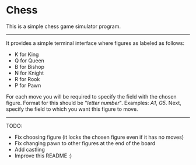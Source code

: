 # Chess

This is a simple chess game simulator program. 

***

It provides a simple terminal interface where figures as labeled as follows:
* K for King
* Q for Queen 
* B for Bishop
* N for Knight
* R for Rook
* P for Pawn

For each move you will be required to specify the field with the chosen figure. Format for this should be "_letter_ _number_". Examples: _A1_, _G5_. Next, specify the field to which you want this figure to move.

***
TODO: 
* Fix choosing figure (it locks the chosen figure even if it has no moves)
* Fix changing pawn to other figures at the end of the board
* Add castling
* Improve this README :)
